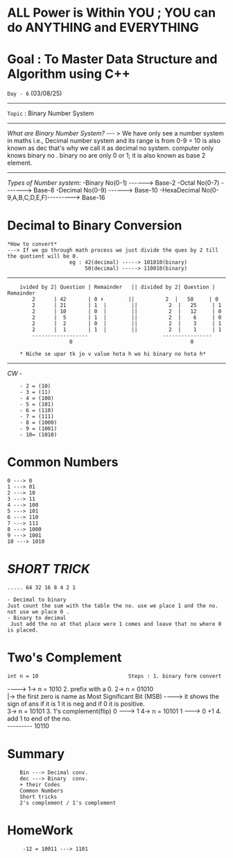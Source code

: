 # ALL Power is Within YOU ; YOU can do ANYTHING and EVERYTHING

# Goal : To Master Data Structure and Algorithm using C++

`Day - 6` (03/08/25)
___

`Topic` : Binary Number System
___
*What are Binary Number System?*
--- > We have only see a number system in maths i.e., Decimal number system and its range is from 0-9 = 10 is also known as dec that's why we call it as decimal no system. computer only knows binary no . binary no are only 0 or 1; it is also known as base 2 element.
___
*Types of Number system:*
    -Binary No(0-1) ------> Base-2
    -Octal No(0-7) -------> Base-8
    -Decimal No(0-9) ------> Base-10
    -HexaDecimal No(0-9,A,B,C,D,E,F)---------> Base-16

# Decimal to Binary Conversion
    *How to convert*
    ---> If we go through math process we just divide the ques by 2 till the quotient will be 0.
                        eg : 42(decimal) -----> 101010(binary)
                             50(decimal) -----> 110010(binary)

___                    
        ivided by 2| Question | Remainder   || divided by 2| Question | Remainder
            2      | 42       | 0 ⬆️        ||          2  |   50     | 0
            2      | 21       | 1  |        ||          2  |   25     | 1
            2      | 10       | 0  |        ||          2  |   12     | 0
            2      |  5       | 1  |        ||          2  |    6     | 0  
            2      |  2       | 0  |        ||          2  |    3     | 1   
            2      |  1       | 1  |        ||          2  |    1     | 1
            ------------------                        ----------------
                        0                                      0              

        * Niche se upar tk jo v value hota h wo hi binary no hota h*


___
*CW -* 

        - 2 = (10)
        - 3 = (11)
        - 4 = (100)
        - 5 = (101)
        - 6 = (110)
        - 7 = (111)
        - 8 = (1000)
        - 9 = (1001)
        - 10= (1010)

# Common Numbers 
    0 ---> 0
    1 ---> 01
    2 ---> 10
    3 ---> 11
    4 ---> 100
    5 ---> 101
    6 ---> 110
    7 ---> 111
    8 ---> 1000
    9 ---> 1001
    10 ---> 1010

# *SHORT TRICK*
    ..... 64 32 16 8 4 2 1 

    - Decimal to binary
    Just count the sum with the table the no. use we place 1 and the no. not use we place 0 . 
    - Binary to decimal
     Just add the no at that place were 1 comes and leave that no where 0 is placed.

# Two's Complement

    int n = 10                             Steps : 1. binary form convert
----> 1-> n = 1010                                 2. prefix with a 0.
      2-> n = 01010    
              |-> the first zero is name as Most Significant Bit (MSB)   ----> it shows the sign of ans if it is 1 it is neg and if 0 it is positive.   
     3-> n = 10101                                3. 1's complement(flip)
                                                        0 ---> 1
     4-> n = 10101                                      1 ---> 0
                +1                        4. add 1 to end of the no.    
            ---------
             10110

# Summary 

        Bin ---> Decimal conv.
        dec ---> Binary  conv.
        + their Codes
        Common Numbers
        Short tricks
        2's complement / 1's complement 


# HomeWork 
         -12 = 10011 ---> 1101